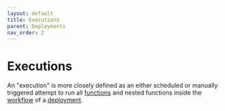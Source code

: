 ```yaml
---
layout: default
title: Executions
parent: Deployments
nav_order: 2
---
```


# Executions

An "execution" is more closely defined as an either scheduled or manually triggered attempt to run all [functions](../functions/index.md) and nested functions inside the [workflow](../workflows/index.md) of a [deployment](index.md).
